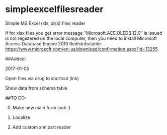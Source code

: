 # simpleexcelfilesreader
Simple MS Excel (xls, xlsx) files reader

If for xlsx files you get error message "Microsoft.ACE.OLEDB.12.0" is issued is not registered on the local computer, then you need to install Microsoft Access Database Engine 2010 Redistributable:
https://www.microsoft.com/en-us/download/confirmation.aspx?id=13255


##Added: 

2017-01-05

Open files via drug to shortcut (lnk)

Show data from schema table


##TO DO:

0. Make new main form look :)

1. Localize

2. Add custom xml part reader
